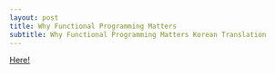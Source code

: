 ```yaml
---
layout: post
title: Why Functional Programming Matters
subtitle: Why Functional Programming Matters Korean Translation
---
```


[Here!](https://github.com/phillyai/Translate-pdf)